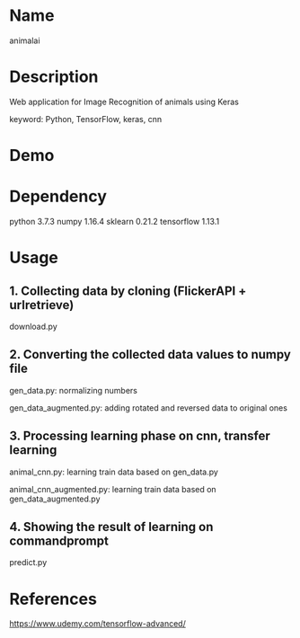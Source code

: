 Name
====

animalai

# Description

Web application for Image Recognition of animals using Keras

keyword: Python, TensorFlow, keras, cnn

# Demo

# Dependency

python 3.7.3
numpy 1.16.4
sklearn 0.21.2
tensorflow 1.13.1


# Usage

## 1. Collecting data by cloning (FlickerAPI + urlretrieve)

download.py

## 2. Converting the collected data values to numpy file

gen_data.py: normalizing numbers

gen_data_augmented.py: adding rotated and reversed data to original ones

## 3. Processing learning phase on cnn, transfer learning

animal_cnn.py: learning train data based on gen_data.py

animal_cnn_augmented.py: learning train data based on gen_data_augmented.py

## 4. Showing the result of learning on commandprompt

predict.py

# References

<https://www.udemy.com/tensorflow-advanced/>


